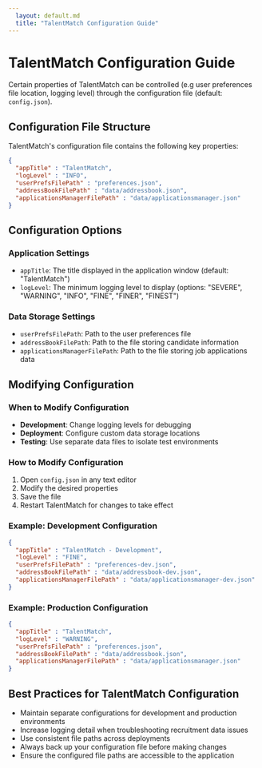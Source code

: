 ```yaml
---
  layout: default.md
  title: "TalentMatch Configuration Guide"
---
```


# TalentMatch Configuration Guide

Certain properties of TalentMatch can be controlled (e.g user preferences file location, logging level) through the configuration file (default: `config.json`).

## Configuration File Structure

TalentMatch's configuration file contains the following key properties:

```json
{
  "appTitle" : "TalentMatch",
  "logLevel" : "INFO",
  "userPrefsFilePath" : "preferences.json",
  "addressBookFilePath" : "data/addressbook.json",
  "applicationsManagerFilePath" : "data/applicationsmanager.json"
}
```

## Configuration Options

### Application Settings

* `appTitle`: The title displayed in the application window (default: "TalentMatch")
* `logLevel`: The minimum logging level to display (options: "SEVERE", "WARNING", "INFO", "FINE", "FINER", "FINEST")

### Data Storage Settings

* `userPrefsFilePath`: Path to the user preferences file
* `addressBookFilePath`: Path to the file storing candidate information
* `applicationsManagerFilePath`: Path to the file storing job applications data

## Modifying Configuration

### When to Modify Configuration

* **Development**: Change logging levels for debugging
* **Deployment**: Configure custom data storage locations
* **Testing**: Use separate data files to isolate test environments

### How to Modify Configuration

1. Open `config.json` in any text editor
2. Modify the desired properties
3. Save the file
4. Restart TalentMatch for changes to take effect

### Example: Development Configuration

```json
{
  "appTitle" : "TalentMatch - Development",
  "logLevel" : "FINE",
  "userPrefsFilePath" : "preferences-dev.json",
  "addressBookFilePath" : "data/addressbook-dev.json",
  "applicationsManagerFilePath" : "data/applicationsmanager-dev.json"
}
```

### Example: Production Configuration

```json
{
  "appTitle" : "TalentMatch",
  "logLevel" : "WARNING",
  "userPrefsFilePath" : "preferences.json",
  "addressBookFilePath" : "data/addressbook.json",
  "applicationsManagerFilePath" : "data/applicationsmanager.json"
}
```

## Best Practices for TalentMatch Configuration

* Maintain separate configurations for development and production environments
* Increase logging detail when troubleshooting recruitment data issues
* Use consistent file paths across deployments
* Always back up your configuration file before making changes
* Ensure the configured file paths are accessible to the application

